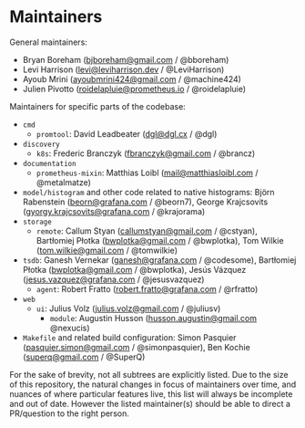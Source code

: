 # Maintainers

General maintainers:
* Bryan Boreham (bjboreham@gmail.com / @bboreham)
* Levi Harrison (levi@leviharrison.dev / @LeviHarrison)
* Ayoub Mrini (ayoubmrini424@gmail.com / @machine424)
* Julien Pivotto (roidelapluie@prometheus.io / @roidelapluie)

Maintainers for specific parts of the codebase:
* `cmd`
  * `promtool`: David Leadbeater (<dgl@dgl.cx> / @dgl)
* `discovery`
  * `k8s`: Frederic Branczyk (<fbranczyk@gmail.com> / @brancz)
* `documentation`
  * `prometheus-mixin`: Matthias Loibl (<mail@matthiasloibl.com> / @metalmatze)
* `model/histogram` and other code related to native histograms: Björn Rabenstein (<beorn@grafana.com> / @beorn7), 
George Krajcsovits (<gyorgy.krajcsovits@grafana.com> / @krajorama)
* `storage`
  * `remote`: Callum Styan (<callumstyan@gmail.com> / @cstyan), Bartłomiej Płotka (<bwplotka@gmail.com> / @bwplotka), Tom Wilkie (<tom.wilkie@gmail.com> / @tomwilkie)
* `tsdb`: Ganesh Vernekar (<ganesh@grafana.com> / @codesome), Bartłomiej Płotka (<bwplotka@gmail.com> / @bwplotka), Jesús Vázquez (<jesus.vazquez@grafana.com> / @jesusvazquez)
  * `agent`: Robert Fratto (<robert.fratto@grafana.com> / @rfratto)
* `web`
  * `ui`: Julius Volz (<julius.volz@gmail.com> / @juliusv)
    * `module`: Augustin Husson (<husson.augustin@gmail.com> @nexucis)
* `Makefile` and related build configuration: Simon Pasquier (<pasquier.simon@gmail.com> / @simonpasquier), Ben Kochie (<superq@gmail.com> / @SuperQ)

For the sake of brevity, not all subtrees are explicitly listed. Due to the
size of this repository, the natural changes in focus of maintainers over time,
and nuances of where particular features live, this list will always be
incomplete and out of date. However the listed maintainer(s) should be able to
direct a PR/question to the right person.

